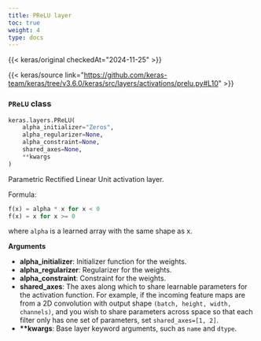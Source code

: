 ```yaml
---
title: PReLU layer
toc: true
weight: 4
type: docs
---
```


{{< keras/original checkedAt="2024-11-25" >}}

{{< keras/source link="https://github.com/keras-team/keras/tree/v3.6.0/keras/src/layers/activations/prelu.py#L10" >}}

### `PReLU` class

```python
keras.layers.PReLU(
    alpha_initializer="Zeros",
    alpha_regularizer=None,
    alpha_constraint=None,
    shared_axes=None,
    **kwargs
)
```

Parametric Rectified Linear Unit activation layer.

Formula:

```python
f(x) = alpha * x for x < 0
f(x) = x for x >= 0
```

where `alpha` is a learned array with the same shape as x.

**Arguments**

- **alpha_initializer**: Initializer function for the weights.
- **alpha_regularizer**: Regularizer for the weights.
- **alpha_constraint**: Constraint for the weights.
- **shared_axes**: The axes along which to share learnable parameters for the
  activation function. For example, if the incoming feature maps are
  from a 2D convolution with output shape
  `(batch, height, width, channels)`, and you wish to share parameters
  across space so that each filter only has one set of parameters,
  set `shared_axes=[1, 2]`.
- **\*\*kwargs**: Base layer keyword arguments, such as `name` and `dtype`.
